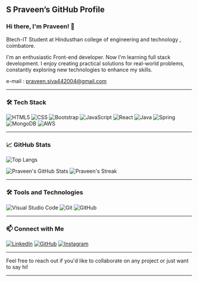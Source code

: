 ## S Praveen’s GitHub Profile


### Hi there, I'm Praveen! 👋
Btech-IT Student at Hindusthan college of engineering and technology , coimbatore. 

I'm an enthusiastic Front-end developer. Now I'm learning full stack development. I enjoy creating practical solutions for real-world problems, constantly exploring new technologies to enhance my skills.

e-mail : praveen.siva442004@gmail.com

---

### 🛠️ Tech Stack

![HTML5](https://img.shields.io/badge/-HTML5-E34F26?style=flat&logo=html5&logoColor=white)
![CSS](https://img.shields.io/badge/-CSS-1572B6?style=flat&logo=css3&logoColor=white)
![Bootstrap](https://img.shields.io/badge/-Bootstrap-563D7C?style=flat&logo=bootstrap&logoColor=white)
![JavaScript](https://img.shields.io/badge/-JavaScript-F7DF1E?style=flat&logo=javascript&logoColor=white)
![React](https://img.shields.io/badge/-React-61DAFB?style=flat&logo=react&logoColor=white)
![Java](https://img.shields.io/badge/-Java-007396?style=flat&logo=java&logoColor=white)
![Spring](https://img.shields.io/badge/-Spring-6DB33F?style=flat&logo=spring&logoColor=white)
![MongoDB](https://img.shields.io/badge/-MongoDB-47A248?style=flat&logo=mongodb&logoColor=white)
![AWS](https://img.shields.io/badge/-AWS-232F3E?style=flat&logo=amazon-aws&logoColor=white)

---

### 📈 GitHub Stats

![Top Langs](https://github-readme-stats.vercel.app/api/top-langs/?username=Praveensiva2004&layout=compact&theme=merko)

![Praveen's GitHub Stats](https://github-readme-stats.vercel.app/api?username=Praveensiva2004&show_icons=true&theme=merko)
![Praveen's Streak](https://github-readme-streak-stats.herokuapp.com/?user=Praveensiva2004&theme=merko)


---

### 🛠️ Tools and Technologies

![Visual Studio Code](https://img.shields.io/badge/-VSCode-007ACC?style=flat&logo=visual-studio-code&logoColor=white)
![Git](https://img.shields.io/badge/-Git-F05032?style=flat&logo=git&logoColor=white)
![GitHub](https://img.shields.io/badge/-GitHub-181717?style=flat&logo=github&logoColor=white)

---
### 📫 Connect with Me

[![LinkedIn](https://img.shields.io/badge/-LinkedIn-0A66C2?style=flat&logo=linkedin&logoColor=white)](https://www.linkedin.com/in/praveen-s-518222318)
[![GitHub](https://img.shields.io/badge/-GitHub-181717?style=flat&logo=github&logoColor=white)](https://github.com/Praveensiva2004)
[![Instagram](https://img.shields.io/badge/-Instagram-E4405F?style=flat&logo=instagram&logoColor=white)](https://www.instagram.com/alpha_prxveen_/profilecard/?igsh=dWswcG5qOGdoY3Ux)


---

Feel free to reach out if you'd like to collaborate on any project or just want to say hi!

---
